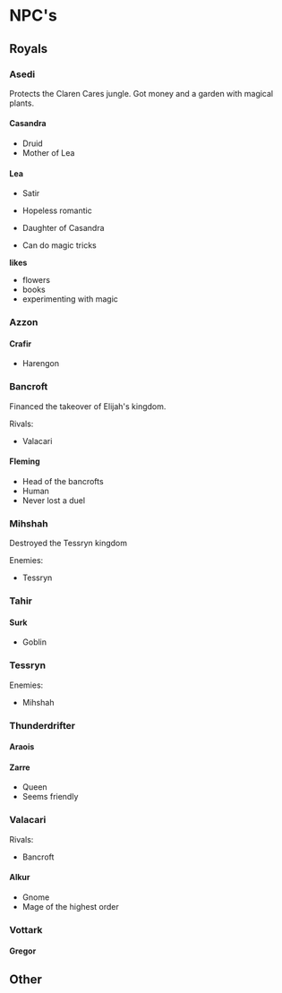 # NPC's

## Royals

### Asedi
Protects the Claren Cares jungle.
Got money and a garden with magical plants.


#### Casandra
* Druid
* Mother of Lea


#### Lea
* Satir
* Hopeless romantic
* Daughter of Casandra

* Can do magic tricks



**likes**
* flowers
* books
* experimenting with magic

### Azzon
#### Crafir
* Harengon


### Bancroft
Financed the takeover of Elijah's kingdom.

Rivals:
* Valacari

#### Fleming
* Head of the bancrofts
* Human
* Never lost a duel

### Mihshah
Destroyed the Tessryn kingdom

Enemies:
* Tessryn


### Tahir
#### Surk
* Goblin



### Tessryn
Enemies:
* Mihshah

### Thunderdrifter
#### Araois

#### Zarre
* Queen
* Seems friendly

### Valacari
Rivals:
* Bancroft

#### Alkur
* Gnome
* Mage of the highest order

### Vottark
#### Gregor



## Other



